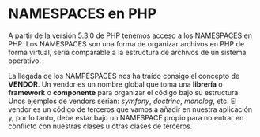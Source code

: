 NAMESPACES en PHP
=================

A partir de la versión 5.3.0 de PHP tenemos acceso a los NAMESPACES en PHP.
Los NAMESPACES son una forma de organizar archivos en PHP de forma virtual, sería comparable a la estructura de archivos de un sistema operativo.


La llegada de los NAMPESPACES nos ha traído consigo el concepto de **VENDOR**. Un vendor es un nombre global que toma una **librería** o **framework** o **componente** para organizar el código bajo su estructura.
Unos ejemplos de vendors serían: *symfony*, *doctrine*, *monolog*, etc. El vendor es un código de terceros que vamos a añadir en nuestra aplicación y, por lo tanto, debe estar bajo un NAMESPACE propio para no entrar en conflicto con nuestras clases u otras clases de terceros.
  


